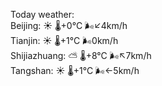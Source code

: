 Today weather:  
Beijing: ☀️   🌡️+0°C 🌬️↙4km/h  
Tianjin: ☀️   🌡️+1°C 🌬️0km/h  
Shijiazhuang: ⛅️  🌡️+8°C 🌬️↖7km/h  
Tangshan: ☀️   🌡️+1°C 🌬️←5km/h  
